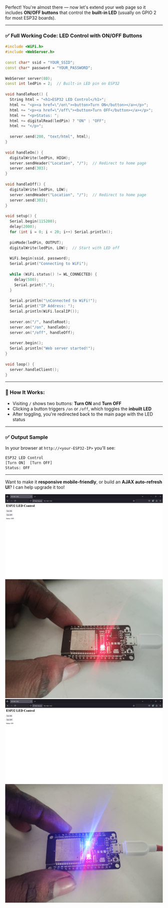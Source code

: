 Perfect! You're almost there — now let's extend your web page so it includes **ON/OFF buttons** that control the **built-in LED** (usually on GPIO 2 for most ESP32 boards).

---

### ✅ Full Working Code: LED Control with ON/OFF Buttons

```cpp
#include <WiFi.h>
#include <WebServer.h>

const char* ssid = "YOUR_SSID";
const char* password = "YOUR_PASSWORD";

WebServer server(80);
const int ledPin = 2;  // Built-in LED pin on ESP32

void handleRoot() {
  String html = "<h1>ESP32 LED Control</h1>";
  html += "<p><a href=\"/on\"><button>Turn ON</button></a></p>";
  html += "<p><a href=\"/off\"><button>Turn OFF</button></a></p>";
  html += "<p>Status: ";
  html += digitalRead(ledPin) ? "ON" : "OFF";
  html += "</p>";

  server.send(200, "text/html", html);
}

void handleOn() {
  digitalWrite(ledPin, HIGH);
  server.sendHeader("Location", "/");  // Redirect to home page
  server.send(303);
}

void handleOff() {
  digitalWrite(ledPin, LOW);
  server.sendHeader("Location", "/");  // Redirect to home page
  server.send(303);
}

void setup() {
  Serial.begin(115200);
  delay(2000);
  for (int i = 0; i < 20; i++) Serial.println();

  pinMode(ledPin, OUTPUT);
  digitalWrite(ledPin, LOW);  // Start with LED off

  WiFi.begin(ssid, password);
  Serial.print("Connecting to WiFi");

  while (WiFi.status() != WL_CONNECTED) {
    delay(500);
    Serial.print(".");
  }

  Serial.println("\nConnected to WiFi!");
  Serial.print("IP Address: ");
  Serial.println(WiFi.localIP());

  server.on("/", handleRoot);
  server.on("/on", handleOn);
  server.on("/off", handleOff);
  
  server.begin();
  Serial.println("Web server started!");
}

void loop() {
  server.handleClient();
}
```

---

### 🧪 How It Works:

- Visiting `/` shows two buttons: **Turn ON** and **Turn OFF**
- Clicking a button triggers `/on` or `/off`, which toggles the **inbuilt LED**
- After toggling, you're redirected back to the main page with the LED status

---

### ✅ Output Sample

In your browser at `http://<your-ESP32-IP>` you'll see:

```
ESP32 LED Control
[Turn ON]  [Turn OFF]
Status: OFF
```

---

Want to make it **responsive mobile-friendly**, or build an **AJAX auto-refresh UI**? I can help upgrade it too!

![Image](1.png)
![Image](2.jpeg)
![Image](3.png)
![Image](4.jpeg)
